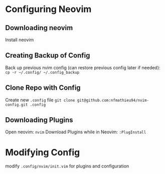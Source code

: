 # Configuring Neovim

## Downloading neovim

Install neovim

## Creating Backup of Config

Back up previous nvim config (can restore previous config later if needed):
`cp -r ~/.config/ ~/.config_backup`

## Clone Repo with Config

Create new `.config` file
`git clone git@github.com:nfmathieu94/nvim-config.git .config`

## Downloading Plugins
Open neovim:
`nvim`
Download Plugins while in Neovim:
`:PlugInstall`


# Modifying Config 
modify `.config/nvim/init.vim` for plugins and configuration

